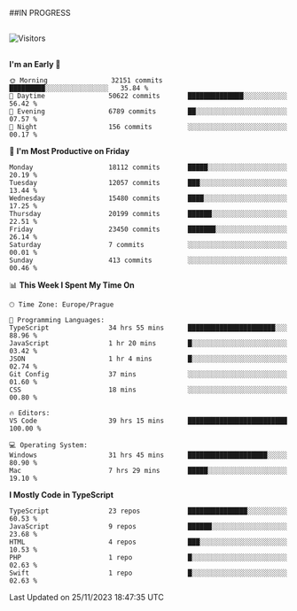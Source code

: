 ##IN PROGRESS
##
![Visitors](https://komarev.com/ghpvc/?username=petrbui&style=for-the-badge&label=Visitors+👀)



##
<!--
[![My GitHub stats](https://github-readme-stats.vercel.app/api?username=petrbui&theme=github_dark)](https://github.com/anuraghazra/github-readme-stats)

[![My wakatime stats](https://github-readme-stats.vercel.app/api/wakatime?username=petrbui&theme=github_dark)](https://github.com/anuraghazra/github-readme-stats)
-->
<!--START_SECTION:waka-->
**I'm an Early 🐤** 

```text
🌞 Morning                32151 commits       █████████░░░░░░░░░░░░░░░░   35.84 % 
🌆 Daytime                50622 commits       ██████████████░░░░░░░░░░░   56.42 % 
🌃 Evening                6789 commits        ██░░░░░░░░░░░░░░░░░░░░░░░   07.57 % 
🌙 Night                  156 commits         ░░░░░░░░░░░░░░░░░░░░░░░░░   00.17 % 
```
📅 **I'm Most Productive on Friday** 

```text
Monday                   18112 commits       █████░░░░░░░░░░░░░░░░░░░░   20.19 % 
Tuesday                  12057 commits       ███░░░░░░░░░░░░░░░░░░░░░░   13.44 % 
Wednesday                15480 commits       ████░░░░░░░░░░░░░░░░░░░░░   17.25 % 
Thursday                 20199 commits       ██████░░░░░░░░░░░░░░░░░░░   22.51 % 
Friday                   23450 commits       ███████░░░░░░░░░░░░░░░░░░   26.14 % 
Saturday                 7 commits           ░░░░░░░░░░░░░░░░░░░░░░░░░   00.01 % 
Sunday                   413 commits         ░░░░░░░░░░░░░░░░░░░░░░░░░   00.46 % 
```


📊 **This Week I Spent My Time On** 

```text
🕑︎ Time Zone: Europe/Prague

💬 Programming Languages: 
TypeScript               34 hrs 55 mins      ██████████████████████░░░   88.96 % 
JavaScript               1 hr 20 mins        █░░░░░░░░░░░░░░░░░░░░░░░░   03.42 % 
JSON                     1 hr 4 mins         █░░░░░░░░░░░░░░░░░░░░░░░░   02.74 % 
Git Config               37 mins             ░░░░░░░░░░░░░░░░░░░░░░░░░   01.60 % 
CSS                      18 mins             ░░░░░░░░░░░░░░░░░░░░░░░░░   00.80 % 

🔥 Editors: 
VS Code                  39 hrs 15 mins      █████████████████████████   100.00 % 

💻 Operating System: 
Windows                  31 hrs 45 mins      ████████████████████░░░░░   80.90 % 
Mac                      7 hrs 29 mins       █████░░░░░░░░░░░░░░░░░░░░   19.10 % 
```

**I Mostly Code in TypeScript** 

```text
TypeScript               23 repos            ███████████████░░░░░░░░░░   60.53 % 
JavaScript               9 repos             ██████░░░░░░░░░░░░░░░░░░░   23.68 % 
HTML                     4 repos             ███░░░░░░░░░░░░░░░░░░░░░░   10.53 % 
PHP                      1 repo              █░░░░░░░░░░░░░░░░░░░░░░░░   02.63 % 
Swift                    1 repo              █░░░░░░░░░░░░░░░░░░░░░░░░   02.63 % 
```




 Last Updated on 25/11/2023 18:47:35 UTC
<!--END_SECTION:waka-->
